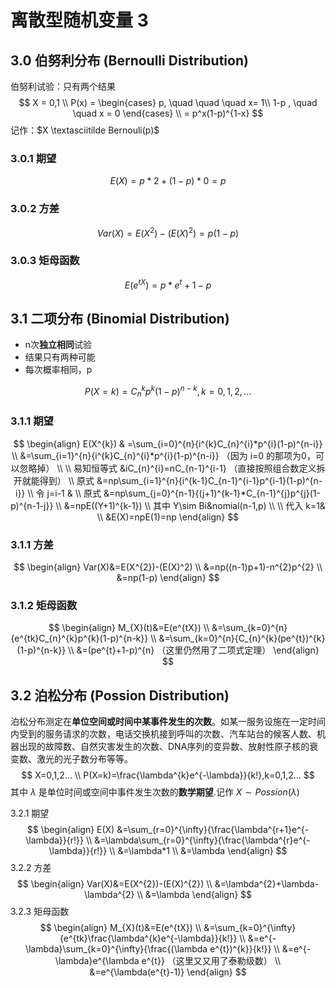 # 离散型随机变量  3

## 3.0   伯努利分布  (Bernoulli Distribution)

伯努利试验：只有两个结果
$$
X = 0,1
\\
P(x) = 
\begin{cases}
p, \quad \quad \quad  x= 1\\
1-p , \quad \quad x = 0
\end{cases}
\\
 = p^x(1-p)^{1-x}
$$
记作：$X \textasciitilde Bernouli(p)$

### 3.0.1   期望

$$
E(X) = p*2 + (1-p)*0 = p
$$

### 3.0.2   方差

$$
Var(X) = E(X^2) - (E(X)^2) = p(1-p)
$$

### 3.0.3   矩母函数

$$
E(e^{tX}) = p*e^t + 1- p
$$



## 3.1   二项分布      (Binomial Distribution)

* n次**独立相同**试验
* 结果只有两种可能
* 每次概率相同，p

$$
P(X=k) = C^k_np^k(1-p)^{n-k}, k=0,1,2,...
$$

### 3.1.1   期望

$$
\begin{align}
E(X^{k}) & =\sum_{i=0}^{n}{i^{k}C_{n}^{i}*p^{i}(1-p)^{n-i}}
\\
&=\sum_{i=1}^{n}{i^{k}C_{n}^{i}*p^{i}(1-p)^{n-i}} （因为 i=0 的那项为0，可以忽略掉）
\\ \\
易知恒等式 &iC_{n}^{i}=nC_{n-1}^{i-1} （直接按照组合数定义拆开就能得到）
\\
原式 &=np\sum_{i=1}^{n}{i^{k-1}C_{n-1}^{i-1}p^{i-1}(1-p)^{n-i}}
\\
令 j=i-1 & 
\\
原式 &=np\sum_{j=0}^{n-1}{(j+1)^{k-1}*C_{n-1}^{j}p^{j}(1-p)^{n-1-j}}
\\
&=npE((Y+1)^{k-1})
\\
其中 Y\sim Bi&nomial(n-1,p) 
\\
\\
代入 k=1&
\\
&E(X)=npE(1)=np
\end{align}
$$

### 3.1.1    方差

$$
\begin{align}
Var(X)&=E(X^{2})-(E(X)^2)
\\
&=np((n-1)p+1)-n^{2}p^{2}
\\
&=np(1-p)
\end{align}
$$

### 3.1.2   矩母函数

$$
\begin{align}
M_{X}(t)&=E(e^{tX})
\\
&=\sum_{k=0}^{n}{e^{tk}C_{n}^{k}p^{k}(1-p)^{n-k}}
\\
&=\sum_{k=0}^{n}{C_{n}^{k}(pe^{t})^{k}(1-p)^{n-k}}
\\
&=(pe^{t}+1-p)^{n} （这里仍然用了二项式定理）
\end{align}
$$



## 3.2   泊松分布      (Possion Distribution)

泊松分布测定在**单位空间或时间中某事件发生的次数**。如某一服务设施在一定时间内受到的服务请求的次数，电话交换机接到呼叫的次数、汽车站台的候客人数、机器出现的故障数、自然灾害发生的次数、DNA序列的变异数、放射性原子核的衰变数、激光的光子数分布等等。
$$
X=0,1,2...
\\
P(X=k)=\frac{\lambda^{k}e^{-\lambda}}{k!},k=0,1,2...
$$
其中 $\lambda$ 是单位时间或空间中事件发生次数的**数学期望**.记作 $X\sim Possion(\lambda)$

3.2.1   期望
$$
\begin{align}
E(X) &=\sum_{r=0}^{\infty}{\frac{\lambda^{r+1}e^{-\lambda}}{r!}}
\\
&=\lambda\sum_{r=0}^{\infty}{\frac{\lambda^{r}e^{-\lambda}}{r!}}
\\
&=\lambda*1
\\
&=\lambda
\end{align}
$$
3.2.2   方差
$$
\begin{align}
Var(X)&=E(X^{2})-(E(X)^{2})
\\
&=\lambda^{2}+\lambda-\lambda^{2}
\\
&=\lambda
\end{align}
$$
3.2.3   矩母函数
$$
\begin{align}
M_{X}(t)&=E(e^{tX})
\\
&=\sum_{k=0}^{\infty}{e^{tk}\frac{\lambda^{k}e^{-\lambda}}{k!}}
\\
&=e^{-\lambda}\sum_{k=0}^{\infty}{\frac{(\lambda e^{t})^{k}}{k!}}
\\
&=e^{-\lambda}e^{\lambda e^{t}} （这里又又用了泰勒级数）
\\
&=e^{\lambda(e^{t}-1)}
\end{align}
$$
